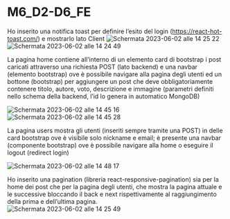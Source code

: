 # M6_D2-D6_FE
Ho inserito una notifica toast per definire l’esito del login (https://react-hot-toast.com/) e mostrarlo lato Client
![Schermata 2023-06-02 alle 14 25 22](https://github.com/ArCalamusa/M6_D2-D6_FE/assets/117526559/52576059-3e42-4eba-9978-eca2e4ce8e78)
![Schermata 2023-06-02 alle 14 24 49](https://github.com/ArCalamusa/M6_D2-D6_FE/assets/117526559/cb78d6c6-a079-40ca-8d08-8cffdc688ad9)

La pagina home contiene all’interno di un elemento card di bootstrap i post caricati attraverso una  richiesta POST (lato backend) e una navbar (elemento bootstrap) ove è possibile navigare alla pagina degli utenti ed un bottone (bootstrap) per aggiungere un post che deve obbligatoriamente contenere titolo, autore, voto, descrizione e immagine (parametri definiti nello schema della backend, l’id lo genera in automatico MongoDB)

![Schermata 2023-06-02 alle 14 45 16](https://github.com/ArCalamusa/M6_D2-D6_FE/assets/117526559/dc8e865b-b09f-4a9b-8191-4dfb32a3aa1b)
![Schermata 2023-06-02 alle 14 45 28](https://github.com/ArCalamusa/M6_D2-D6_FE/assets/117526559/1dd38181-bb08-4f8c-80e5-8f54e68a279a)

La pagina users mostra gli utenti (inseriti sempre tramite una POST) in delle card bootstrap ove è visibile solo nickname e email; è presente una navbar (componente bootstrap) ove è possibile navigare alla home o eseguire il logout (redirect login)

![Schermata 2023-06-02 alle 14 48 17](https://github.com/ArCalamusa/M6_D2-D6_FE/assets/117526559/712f122a-642c-401c-a52a-13f9a31aafb5)

Ho inserito una pagination (libreria react-responsive-pagination) sia per la home dei post che per la pagina degli utenti, che mostra la pagina attuale e le successive bloccando il back e next rispettivamente al raggiungimento della prima e dell’ultima pagina.  
![Schermata 2023-06-02 alle 14 25 49](https://github.com/ArCalamusa/M6_D2-D6_FE/assets/117526559/fac18d4b-f870-4792-9cf3-dbf0dd2c0c5f)
